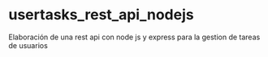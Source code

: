 # usertasks_rest_api_nodejs
Elaboración de una rest api con node js y express para la gestion de tareas de usuarios
